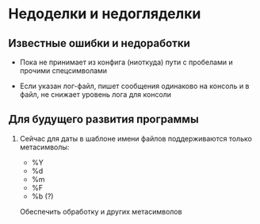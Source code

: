 # Недоделки и недогляделки

## Известные ошибки и недоработки

-  Пока не принимает из конфига (ниоткуда) пути с пробелами и прочими спецсимволами

-  Если указан лог-файл, пишет сообщения одинаково на консоль и в файл, не снижает
   уровень лога для консоли

## Для будущего развития программы

1.  Сейчас для даты в шаблоне имени файлов поддерживаются только
    метасимволы:

    - %Y
    - %d
    - %m
    - %F
    - %b (?)

    Обеспечить обработку и других метасимволов

